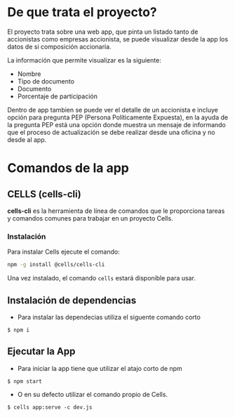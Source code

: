 # De que trata el proyecto?

El proyecto trata sobre una web app, que pinta un listado tanto de accionistas como empresas accionista, se puede visualizar desde la app los datos de si composición accionaria.

La información que permite visualizar es la siguiente:

- Nombre
- Tipo de documento
- Documento
- Porcentaje de participación

Dentro de app tambien se puede ver el detalle de un accionista e incluye opción para pregunta PEP (Persona Políticamente Expuesta), en la ayuda de la pregunta PEP está una opción donde muestra un mensaje de informando que el proceso de actualización se debe realizar desde una oficina y no desde al app.

# Comandos de la app


## CELLS (**cells-cli**)

**cells-cli** es la herramienta de línea de comandos que le proporciona tareas y comandos comunes para trabajar en un proyecto Cells.

### Instalación

Para instalar Cells ejecute el comando:

~~~sh
npm -g install @cells/cells-cli
~~~

Una vez instalado, el comando `cells` estará disponible para usar.
## Instalación de dependencias

* Para instalar las dependecias utiliza el siguente comando corto

~~~
$ npm i
~~~
## Ejecutar la App

* Para iniciar la app tiene que utilizar el atajo corto de npm

~~~
$ npm start
~~~
* O en su defecto utilizar el comando propio de Cells.
~~~
$ cells app:serve -c dev.js
~~~
